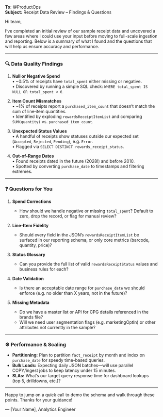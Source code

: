 **To:** @ProductOps  
**Subject:** Receipt Data Review – Findings & Questions

Hi team,

I’ve completed an initial review of our sample receipt data and uncovered a few areas where I could use your input before moving to full-scale ingestion and reporting. Below is a summary of what I found and the questions that will help us ensure accuracy and performance.

---

### 🔍 Data Quality Findings
1. **Null or Negative Spend**  
   • ~0.5% of receipts have `total_spent` either missing or negative.  
   • Discovered by running a simple SQL check: `WHERE total_spent IS NULL OR total_spent < 0`.

2. **Item Count Mismatches**  
   • ~1% of receipts report a `purchased_item_count` that doesn’t match the sum of line‐item quantities.  
   • Identified by exploding `rewardsReceiptItemList` and comparing `SUM(quantity)` vs. `purchased_item_count`.

3. **Unexpected Status Values**  
   • A handful of receipts show statuses outside our expected set (`Accepted`, `Rejected`, `Pending`), e.g. `Error`.  
   • Flagged via `SELECT DISTINCT rewards_receipt_status`.

4. **Out-of-Range Dates**  
   • Found receipts dated in the future (2028!) and before 2010.  
   • Spotted by converting `purchase_date` to timestamps and filtering extremes.

---

### ❓ Questions for You
1. **Spend Corrections**  
   - How should we handle negative or missing `total_spent`? Default to zero, drop the record, or flag for manual review?

2. **Line-Item Fidelity**  
   - Should every field in the JSON’s `rewardsReceiptItemList` be surfaced in our reporting schema, or only core metrics (barcode, quantity, price)?

3. **Status Glossary**  
   - Can you provide the full list of valid `rewardsReceiptStatus` values and business rules for each?

4. **Date Validation**  
   - Is there an acceptable date range for `purchase_date` we should enforce (e.g. no older than X years, not in the future)?

5. **Missing Metadata**  
   - Do we have a master list or API for CPG details referenced in the brands file?  
   - Will we need user segmentation flags (e.g. marketingOptIn) or other attributes not currently in the sample?

---

### ⚙️ Performance & Scaling
- **Partitioning:** Plan to partition `fact_receipt` by month and index on `purchase_date` for speedy time-based queries.  
- **Bulk Loads:** Expecting daily JSON batches—will use parallel COPY/ingest jobs to keep latency under 15 minutes.  
- **SLAs:** What’s our target query response time for dashboard lookups (top 5, drilldowns, etc.)?

---

Happy to jump on a quick call to demo the schema and walk through these points. Thanks for your guidance!

— [Your Name], Analytics Engineer  
